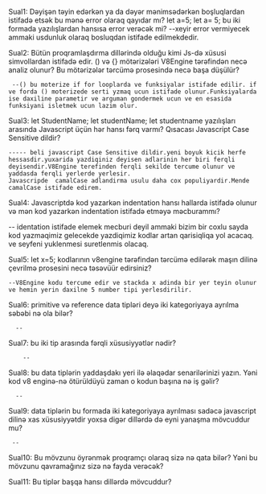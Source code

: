 Sual1: Dəyişən təyin edərkən ya da dəyər mənimsədərkən boşluqlardan istifadə etsək bu mənə error olaraq qayıdar mı? let a=5; let a= 5; bu iki formada yazılışlardan hansısa error verəcək mi?
    --xeyir error vermiyecek ammaki usdunluk olaraq bosluqdan istifade edilmekdedir.



Sual2:  Bütün proqramlaşdırma dillərində olduğu kimi Js-də xüsusi simvollardan istifadə edir. () və {} mötərizələri V8Engine tərəfindən necə analiz olunur? Bu mötərizələr tərcümə prosesində necə başa düşülür?

     --() bu moterize if for looplarda ve funksiyalar istifade edilir. if ve forda () moterizede serti yzmaq ucun istifade olunur.Funksiyalarda ise daxiline parametir ve arguman gondermek ucun ve en esasida funksiyani isletmek ucun lazim olur.



Sual3: let StudentName; let studentName; let studentname yazılışları arasında Javascript üçün hər hansı fərq varmı? Qısacası Javascript Case Sensitive dildir?

    ----- beli javascript Case Sensitive dildir.yeni boyuk kicik herfe hessasdir.yuxarida yazdiqiniz deyisen adlarinin her biri ferqli deyisendir.V8Engine terefinden ferqli sekilde tercume olunur ve yaddasda ferqli yerlerde yerlesir.
    Javascripde  camalCase adlandirma usulu daha cox populiyardir.Mende camalCase istifade edirem.



Sual4:  Javascriptdə kod yazarkən indentation hansı hallarda istifadə olunur və mən kod yazarkən indentation istifadə etməyə məcburammı?

  -- identation istifade elemek mecburi deyil ammaki bizim bir coxlu sayda kod yazmaqimiz gelecekde yazdiqimiz kodlar artan qarisiqliqa yol acacaq. ve seyfeni yuklenmesi suretlenmis olacaq.


Sual5: let x=5; kodlarının v8engine tərəfindən tərcümə edilərək maşın dilinə çevrilmə prosesini necə təsəvüür edirsiniz?

    --V8Engine kodu tercume edir ve stackda x adinda bir yer teyin olunur ve hemin yerin daxilne 5 number tipi yerlesdirilir.




Sual6:   primitive və reference data tipləri deyə iki kategoriyaya ayrılma səbəbi nə ola bilər?

      --




Sual7:  bu iki tip arasında fərqli xüsusiyyətlər nədir?

        --


Sual8:   bu data tiplərin yaddaşdakı yeri ilə əlaqədar senarilərinizi yazın. Yəni kod v8 enginə-nə ötürüldüyü zaman o kodun başına nə iş gəlir?

      --


Sual9:  data tiplərin bu formada iki kategoriyaya ayrılması sadəcə javascript dilinə xas xüsusiyyətdir yoxsa digər dillərdə də eyni yanaşma mövcuddur mu?

     --



Sual10:  Bu mövzunu öyrənmək proqramçı olaraq sizə nə qata bilər? Yəni bu mövzunu qavramağınız sizə nə fayda verəcək?



Sual11: Bu tiplər başqa hansı dillərdə mövcuddur?







